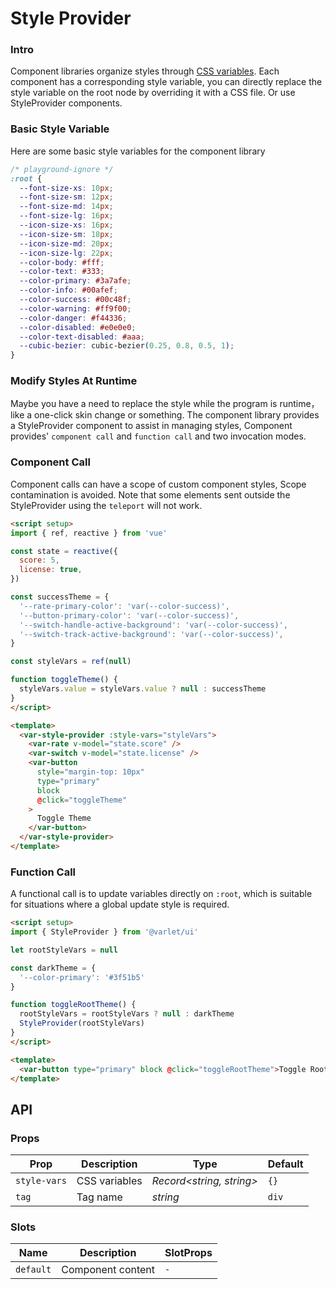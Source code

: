 # Style Provider

### Intro

Component libraries organize styles through [CSS variables](https://developer.mozilla.org/en-US/docs/Web/CSS/Using_CSS_custom_properties).
Each component has a corresponding style variable, you can directly replace the style variable on the root node by overriding it with a CSS file.
Or use StyleProvider components.

### Basic Style Variable

Here are some basic style variables for the component library

```css
/* playground-ignore */
:root {
  --font-size-xs: 10px;
  --font-size-sm: 12px;
  --font-size-md: 14px;
  --font-size-lg: 16px;
  --icon-size-xs: 16px;
  --icon-size-sm: 18px;
  --icon-size-md: 20px;
  --icon-size-lg: 22px;
  --color-body: #fff;
  --color-text: #333;
  --color-primary: #3a7afe;
  --color-info: #00afef;
  --color-success: #00c48f;
  --color-warning: #ff9f00;
  --color-danger: #f44336;
  --color-disabled: #e0e0e0;
  --color-text-disabled: #aaa;
  --cubic-bezier: cubic-bezier(0.25, 0.8, 0.5, 1);
}
```

### Modify Styles At Runtime

Maybe you have a need to replace the style while the program is runtime，like a one-click skin change or something.
The component library provides a StyleProvider component to assist in managing styles,
Component provides' `component call` and `function call` and two invocation modes.

### Component Call

Component calls can have a scope of custom component styles, Scope contamination is avoided.
Note that some elements sent outside the StyleProvider using the `teleport` will not work.

```html
<script setup>
import { ref, reactive } from 'vue'

const state = reactive({
  score: 5,
  license: true,
})

const successTheme = {
  '--rate-primary-color': 'var(--color-success)',
  '--button-primary-color': 'var(--color-success)',
  '--switch-handle-active-background': 'var(--color-success)',
  '--switch-track-active-background': 'var(--color-success)',
}

const styleVars = ref(null)

function toggleTheme() {
  styleVars.value = styleVars.value ? null : successTheme
}
</script>

<template>
  <var-style-provider :style-vars="styleVars">
    <var-rate v-model="state.score" />
    <var-switch v-model="state.license" />
    <var-button 
      style="margin-top: 10px" 
      type="primary"
      block
      @click="toggleTheme"
    >
      Toggle Theme
    </var-button>
  </var-style-provider>
</template>
```

### Function Call

A functional call is to update variables directly on `:root`, which is suitable for situations where a global update style is required.

```html
<script setup>
import { StyleProvider } from '@varlet/ui'

let rootStyleVars = null

const darkTheme = {
  '--color-primary': '#3f51b5'
}

function toggleRootTheme() {
  rootStyleVars = rootStyleVars ? null : darkTheme
  StyleProvider(rootStyleVars)
}
</script>

<template>
  <var-button type="primary" block @click="toggleRootTheme">Toggle Root Theme</var-button>
</template>
```

## API

### Props

| Prop         | Description   | Type                     | Default | 
|--------------|---------------|--------------------------|---------| 
| `style-vars` | CSS variables | _Record<string, string>_ | `{}`    |
| `tag`        | Tag name      | _string_                 | `div`   |

### Slots

| Name | Description | SlotProps |
| --- | --- | --- |
| `default` | Component content | `-` |